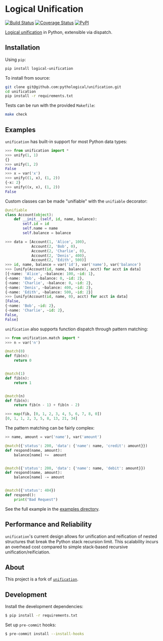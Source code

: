 # Logical Unification

[![Build Status](https://travis-ci.org/pythological/unification.svg?branch=master)](https://travis-ci.org/pythological/unification) [![Coverage Status](https://coveralls.io/repos/github/pythological/unification/badge.svg?branch=master)](https://coveralls.io/github/pythological/unification?branch=master) [![PyPI](https://img.shields.io/pypi/v/logical-unification)](https://pypi.org/project/logical-unification/)

[Logical unification](https://en.wikipedia.org/wiki/Unification_(computer_science)) in Python, extensible via dispatch.

## Installation

Using `pip`:
```bash
pip install logical-unification
```

To install from source:
```bash
git clone git@github.com:pythological/unification.git
cd unification
pip install -r requirements.txt
```

Tests can be run with the provided `Makefile`:
```bash
make check
```

## Examples

`unification` has built-in support for most Python data types:

```python
>>> from unification import *
>>> unify(1, 1)
{}
>>> unify(1, 2)
False
>>> x = var('x')
>>> unify((1, x), (1, 2))
{~x: 2}
>>> unify((x, x), (1, 2))
False
```

Custom classes can be made "unifiable" with the `unifiable` decorator:

```python
@unifiable
class Account(object):
    def __init__(self, id, name, balance):
        self.id = id
        self.name = name
        self.balance = balance

>>> data = [Account(1, 'Alice', 100),
            Account(2, 'Bob', 0),
            Account(2, 'Charlie', 0),
            Account(2, 'Denis', 400),
            Account(2, 'Edith', 500)]
>>> id, name, balance = var('id'), var('name'), var('balance')
>>> [unify(Account(id, name, balance), acct) for acct in data]
[{~name: 'Alice', ~balance: 100, ~id: 1},
{~name: 'Bob', ~balance: 0, ~id: 2},
{~name: 'Charlie', ~balance: 0, ~id: 2},
{~name: 'Denis', ~balance: 400, ~id: 2},
{~name: 'Edith', ~balance: 500, ~id: 2}]
>>> [unify(Account(id, name, 0), acct) for acct in data]
[False,
{~name: 'Bob', ~id: 2},
{~name: 'Charlie', ~id: 2},
False,
False]
```

`unification` also supports function dispatch through pattern matching:

```python
>> from unification.match import *
>>> n = var('n')

@match(0)
def fib(n):
    return 0


@match(1)
def fib(n):
    return 1


@match(n)
def fib(n):
    return fib(n - 1) + fib(n - 2)

>>> map(fib, [0, 1, 2, 3, 4, 5, 6, 7, 8, 0])
[0, 1, 1, 2, 3, 5, 8, 13, 21, 34]
```

The pattern matching can be fairly complex:

```python
>> name, amount = var('name'), var('amount')

@match({'status': 200, 'data': {'name': name, 'credit': amount}})
def respond(name, amount):
    balance[name] +=  amount


@match({'status': 200, 'data': {'name': name, 'debit': amount}})
def respond(name, amount):
    balance[name] -= amount


@match({'status': 404})
def respond():
    print("Bad Request")

```

See the full example in the [examples directory](https://github.com/pythological/unification#examples).


## Performance and Reliability

`unification`'s current design allows for unification and reification of nested structures that break the Python stack recursion limit.  This scalability incurs an overhead cost compared to simple stack-based recursive unification/reificiation.

## About

This project is a fork of [`unification`](https://github.com/mrocklin/unification/).

## Development

Install the development dependencies:

```bash
$ pip install -r requirements.txt
```

Set up `pre-commit` hooks:

```bash
$ pre-commit install --install-hooks
```

